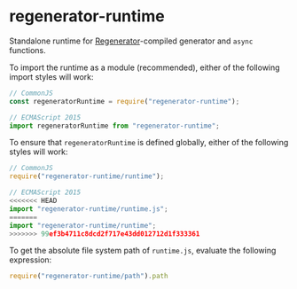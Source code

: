 # regenerator-runtime

Standalone runtime for
[Regenerator](https://github.com/facebook/regenerator)-compiled generator
and `async` functions.

To import the runtime as a module (recommended), either of the following
import styles will work:
```js
// CommonJS
const regeneratorRuntime = require("regenerator-runtime");

// ECMAScript 2015
import regeneratorRuntime from "regenerator-runtime";
```

To ensure that `regeneratorRuntime` is defined globally, either of the
following styles will work:
```js
// CommonJS
require("regenerator-runtime/runtime");

// ECMAScript 2015
<<<<<<< HEAD
import "regenerator-runtime/runtime.js";
=======
import "regenerator-runtime/runtime";
>>>>>>> 99ef3b4711c8dcd2f717e43dd012712d1f333361
```

To get the absolute file system path of `runtime.js`, evaluate the
following expression:
```js
require("regenerator-runtime/path").path
```
